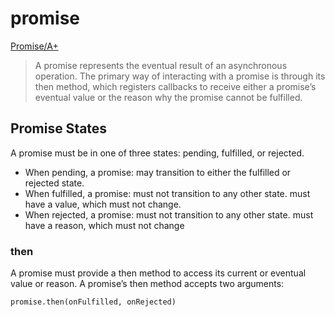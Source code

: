 # promise

[Promise/A+](https://promisesaplus.com/)

> A promise represents the eventual result of an asynchronous operation. The primary way of interacting with a promise is through its then method, which registers callbacks to receive either a promise’s eventual value or the reason why the promise cannot be fulfilled.

## Promise States

A promise must be in one of three states: pending, fulfilled, or rejected.

* When pending, a promise: may transition to either the fulfilled or rejected state.
* When fulfilled, a promise: must not transition to any other state. must have a value, which must not change.
* When rejected, a promise: must not transition to any other state. must have a reason, which must not change

### then

A promise must provide a then method to access its current or eventual value or reason. A promise’s then method accepts two arguments:

```text
promise.then(onFulfilled, onRejected)
```

